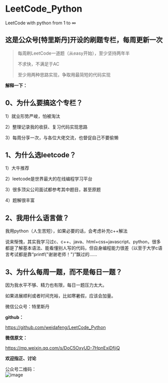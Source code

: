 # LeetCode_Python
LeetCode with python from 1 to ∞

## 这是公众号[**特里斯丹**]开设的刷题专栏，每周更新一次


>每周刷LeetCode一道题（从easy开始），至少坚持两年半
>
>不求快，不满足于AC
>
>至少用两种思路实现，争取用最简短的代码实现
>




**解释一下：**




## 0、为什么要搞这个专栏？

1）就业形势严峻，怕被淘汰

2）整理记录我的收获、复习代码实现思路

3）每周分享一次，与各位大佬交流，也督促自己不要偷懒



## 1、为什么选leetcode？

1）大牛推荐

2）leetcode是世界最大的在线编程学习平台

3）很多顶尖公司面试都参考其中题目，甚至原题

4）题解很丰富



## 2、我用什么语言做？

我用python（人生苦短），如果必要的话，会考虑补充c++解法

说来惭愧，其实我学习过c、c++、java、html+css+javascript、python，很多都是了解基本语法、能看懂别人写的代码，但自身编程能力很差（以至于大学c语言考试都是靠“printf("谢谢老师！")”飘过的……



## 3、为什么每周一题，而不是每日一题？

因为我水平不够、精力也有限，每日一题压力太大。

如果进展顺利或者时间充裕，比如寒暑假，应该会加量。





微信公众号：特里斯丹  

**github：**  

https://github.com/weidafeng/LeetCode_Python  

**微信原文：**  

https://mp.weixin.qq.com/s/DoC5OxyUD-7HpnExiDfjiQ



**欢迎指正、讨论**  

公众号二维码：  
![image](https://mmbiz.qpic.cn/mmbiz_jpg/dGat2ID23eWFC2Zjs2ic45MyC4KRibMCPGicQT2lmF7MRY31IcgcKfqOP13AUgBiauNh1iabkNu9HXLtOFK5oYYwfxQ/640?wx_fmt=jpeg&tp=webp&wxfrom=5&wx_lazy=1&wx_co=1)
